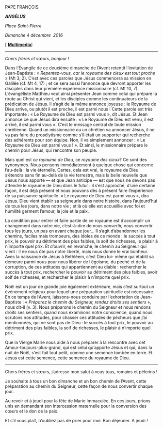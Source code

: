 PAPE FRANÇOIS

***ANGÉLUS***

*Place Saint-Pierre*

*Dimanche 4 décembre  2016*

[ **[Multimedia](http://w2.vatican.va/content/francesco/fr/events/event.dir.html/content/vaticanevents/fr/2016/12/04/angelus.html)**]

* * *

*Chers frères et sœurs, bonjour !*

Dans l’Évangile de ce deuxième dimanche de l’Avent retentit l’invitation de Jean-Baptiste : « *Repentez-vous, car le royaume des cieux est tout proche* » (Mt 3, 2). C’est avec ces paroles que Jésus commencera sa mission en Galilée (cf. Mt 4, 17) ; et ce sera aussi l’annonce que devront apporter les disciples dans leur première expérience missionnaire (cf. Mt 10, 7). L’évangéliste Matthieu veut ainsi présenter Jean comme celui qui prépare la route au Christ qui vient, et les disciples comme les continuateurs de la prédication de Jésus. Il s’agit de la même annonce joyeuse : le Royaume de Dieu arrive, ou plutôt il est proche, il est parmi nous ! Cette parole est très importante : « Le Royaume de Dieu est parmi vous », dit Jésus. Et Jean annonce ce que Jésus dira ensuite : « Le Royaume de Dieu est venu, il est arrivé, il est parmi vous ». C’est le message central de toute mission chrétienne. Quand un missionnaire ou un chrétien va annoncer Jésus, il ne va pas faire du prosélytisme comme s’il était un supporter qui recherche des adhérents pour son équipe. Non, il va simplement annoncer : « Le Royaume de Dieu est parmi vous ! ». Et ainsi, le missionnaire prépare le chemin pour Jésus, qui rencontre son peuple.

Mais quel est *ce royaume de Dieu,* ce *royaume des cieux*? Ce sont des synonymes. Nous pensons immédiatement à quelque chose qui concerne l’au-delà : la vie éternelle. Certes, cela est vrai, le royaume de Dieu s’étendra sans fin au-delà de la vie terrestre, mais la belle nouvelle que Jésus nous apporte — et que Jean anticipe — est que nous ne devons pas attendre le royaume de Dieu dans le futur : il s’est approché, d’une certaine façon, il est déjà présent et nous pouvons dès à présent faire l’expérience de sa puissance spirituelle. « Le royaume de Dieu est parmi vous », dira Jésus. Dieu vient établir sa seigneurie dans notre histoire, dans l’aujourd’hui de tous les jours, dans notre vie ; et là où elle est accueillie avec foi et humilité germent l’amour, la joie et la paix.

La condition pour entrer et faire partie de ce royaume est d’accomplir un changement dans notre vie, c’est-à-dire de nous *convertir,* nous convertir tous les jours, un pas en avant chaque jour... Il s’agit d’abandonner les chemins, faciles mais trompeurs, des idoles de ce monde : le succès à tout prix, le pouvoir au détriment des plus faibles, la soif de richesses, le plaisir à n’importe quel prix. Et d’ouvrir, en revanche, le chemin au Seigneur qui vient : Il ne nous ôte pas notre liberté, mais nous donne le vrai bonheur. Avec la naissance de Jésus à Bethléem, c’est Dieu lui- même qui établit sa demeure parmi nous pour nous libérer de l’égoïsme, du péché et de la corruption, de ces attitudes qui appartiennent au diable : rechercher le succès à tout prix, rechercher le pouvoir au détriment des plus faibles, avoir soif de richesses, et rechercher le plaisir à n’importe quel prix.

Noël est un jour de grande joie également extérieure, mais c’est surtout un événement religieux pour lequel une préparation spirituelle est nécessaire. En ce temps de l’Avent, laissons-nous conduire par l’exhortation de Jean-Baptiste : « *Préparez le chemin du Seigneur, rendez droits ses sentiers* », nous dit-il (v. 3). Nous préparons le chemin du Seigneur et nous rendons droits ses sentiers, quand nous examinons notre conscience, quand nous scrutons nos attitudes, pour chasser ces attitudes de pécheurs que j’ai mentionnées, qui ne sont pas de Dieu : le succès à tout prix, le pouvoir au détriment des plus faibles, la soif de richesses, le plaisir à n’importe quel prix.

Que la Vierge Marie nous aide à nous préparer à la rencontre avec cet Amour-toujours-plus-grand, qui est celui qu’apporte Jésus et qui, dans la nuit de Noël, s’est fait tout petit, comme une semence tombée en terre. Et Jésus est cette semence, cette semence du royaume de Dieu.

* * *

Chers frères et sœurs, j’adresse mon salut à vous tous, romains et pèlerins !

Je souhaite à tous un bon dimanche et un bon chemin de l’Avent, cette préparation au chemin du Seigneur, cette façon de nous convertir chaque jour.

Au revoir et à jeudi pour la fête de Marie Immaculée. En ces jours, prions unis en demandant son intercession maternelle pour la conversion des cœurs et le don de la paix.

Et s’il vous plaît, n’oubliez pas de prier pour moi. Bon déjeuner. A jeudi !